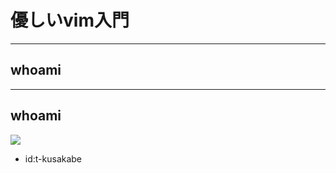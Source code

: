 # 優しいvim入門

---

## whoami

---

## whoami

![](https://avatars0.githubusercontent.com/u/15696030?v=4)

- id:t-kusakabe
